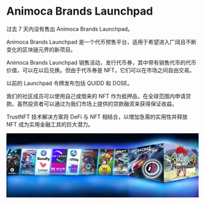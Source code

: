 # Animoca Brands Launchpad

过去 7 天内没有售出 Animoca Brands Launchpad。

Animoca Brands Launchpad 是一个代币预售平台，适用于希望进入广阔且不断变化的区块链元界的新项目。

Animoca Brands Launchpad 销售活动，发行代币券，其中带有销售代币的代币价值，可以在以后兑换。但由于代币券是 NFT，它们可以在市场之间自由交易。

以前的 Launchpad 令牌发布包括 QUIDD 和 DOSE。

我们的社区成员可以使用自己或借来的 NFT 作为抵押品，在全球范围内申请贷款。虽然投资者可以通过为我们市场上提供的贷款融资来获得保证收益。

TrustNFT 技术解决方案将 DeFi 与 NFT 相结合，以增加急需的实用性并释放 NFT 成为实用金融工具的巨大潜力。

![1500x500](1500x500.jpg)
